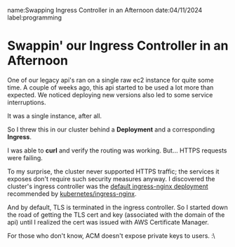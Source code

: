 name:Swapping Ingress Controller in an Afternoon
date:04/11/2024
label:programming

# Swappin' our Ingress Controller in an Afternoon

One of our legacy api's ran on a single raw ec2 instance for quite some time. A couple of weeks ago, this api started to be used a lot more than expected. We noticed deploying new versions also led to some service interruptions.

It was a single instance, after all.

So I threw this in our cluster behind a **Deployment** and a corresponding **Ingress**.

I was able to **curl** and verify the routing was working. But... HTTPS requests were failing.

To my surprise, the cluster never supported HTTPS traffic; the services it exposes don't require such security measures anyway. I discovered the cluster's ingress controller was the [default ingress-nginx deployment](https://raw.githubusercontent.com/kubernetes/ingress-nginx/controller-v1.10.0/deploy/static/provider/cloud/deploy.yaml) recommended by [kubernetes/ingress-nginx](https://github.com/kubernetes/ingress-nginx).

And by default, TLS is terminated in the ingress controller. So I started down the road of getting the TLS cert and key (associated with the domain of the api) until I realized the cert was issued with AWS Certificate Manager.

For those who don't know, ACM doesn't expose private keys to users. :\
